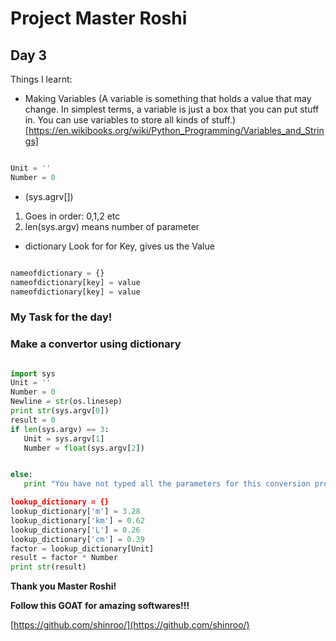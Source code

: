 # Project Master Roshi
## Day 3
Things I learnt:

- Making Variables
(A variable is something that holds a value that may change. In simplest terms, a variable is just a box that you can put stuff in. You can use variables to store all kinds of stuff.)[https://en.wikibooks.org/wiki/Python_Programming/Variables_and_Strings]

``` python 

Unit = ''
Number = 0

```

- (sys.agrv[])
1. Goes in order: 0,1,2 etc
2. len(sys.argv) means number of parameter


- dictionary
Look for for Key, gives us the Value

``` python

nameofdictionary = {}
nameofdictionary[key] = value
nameofdictionary[key] = value

```
### My Task for the day!
### Make a convertor using dictionary  
 ``` python

import sys
Unit = ''
Number = 0
Newline = str(os.linesep)
print str(sys.argv[0])
result = 0
if len(sys.argv) == 3:
	Unit = sys.argv[1]
	Number = float(sys.argv[2])


else:
	print "You have not typed all the parameters for this conversion program'

lookup_dictionary = {}
lookup_dictionary['m'] = 3.28
lookup_dictionary['km'] = 0.62
lookup_dictionary['L'] = 0.26
lookup_dictionary['cm'] = 0.39
factor = lookup_dictionary[Unit]
result = factor * Number
print str(result)

```

__Thank you Master Roshi!__

__Follow this GOAT for amazing softwares!!!__

[https://github.com/shinroo/](https://github.com/shinroo/)

